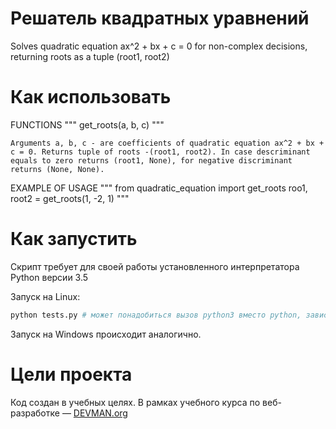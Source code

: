 # Решатель квадратных уравнений

Solves quadratic equation ax^2 + bx + c = 0 for non-complex decisions, returning roots as a tuple (root1, root2)

# Как использовать

FUNCTIONS
"""
get_roots(a, b, c)
"""

    Arguments a, b, c - are coefficients of quadratic equation ax^2 + bx + c = 0. Returns tuple of roots -(root1, root2). In case descriminant equals to zero returns (root1, None), for negative discriminant returns (None, None).



EXAMPLE OF USAGE
"""
from quadratic_equation import get_roots
roo1, root2 = get_roots(1, -2, 1)
"""

# Как запустить

Скрипт требует для своей работы установленного интерпретатора Python версии 3.5

Запуск на Linux:

```bash
python tests.py # может понадобиться вызов python3 вместо python, зависит от настроек операционной системы
```

Запуск на Windows происходит аналогично.

# Цели проекта

Код создан в учебных целях. В рамках учебного курса по веб-разработке ― [DEVMAN.org](https://devman.org)
